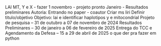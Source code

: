 LAI MT, Y e X - fazer
1 novembro - projeto pronto
Janeiro - Resultados preliminares
Autoria: Entrando no paper - coautor
Criar ms liri
Definir titulo/objetivo
Objetivo: lai e identificar haplotipos y e mitocondrial
Projeto de pesquisa – 31 de outubro a 07 de novembro de 2024 Resultados Preliminares – 30 de janeiro a 06 de fevereiro de 2025 Entrega do TCC e Agendamento da Defesa – 15 a 29 de abril de 2025
o que der pra fazer em python
